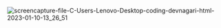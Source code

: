 ![screencapture-file-C-Users-Lenovo-Desktop-coding-devnagari-html-2023-01-10-13_26_51](https://user-images.githubusercontent.com/121231049/211493686-231a1848-567e-4d0a-84bb-4ac6ce9cfd32.png)
